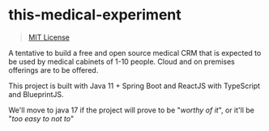 # this-medical-experiment

>[MIT License](LICENSE)

A tentative to build a free and open source medical CRM that is expected to be used by medical cabinets of 1-10 people. Cloud and on premises offerings are to be offered. 

This project is built with Java 11 + Spring Boot and ReactJS with TypeScript and BlueprintJS.

We'll move to java 17 if the project will prove to be "_worthy of it_", or it'll be "_too easy to not to_"

